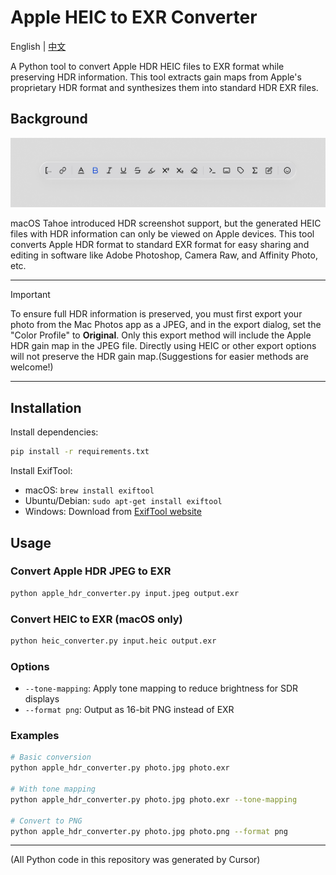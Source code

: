 # Apple HEIC to EXR Converter

English | [中文](README_zh.md)

A Python tool to convert Apple HDR HEIC files to EXR format while preserving HDR information. This tool extracts gain maps from Apple's proprietary HDR format and synthesizes them into standard HDR EXR files.

## Background

![hdr screenshot sample](./doc/hdr_screenshot.jpg)

macOS Tahoe introduced HDR screenshot support, but the generated HEIC files with HDR information can only be viewed on Apple devices. This tool converts Apple HDR format to standard EXR format for easy sharing and editing in software like Adobe Photoshop, Camera Raw, and Affinity Photo, etc.

---

> [!IMPORTANT]
> To ensure full HDR information is preserved, you must first export your photo from the Mac Photos app as a JPEG, and in the export dialog, set the "Color Profile" to **Original**. Only this export method will include the Apple HDR gain map in the JPEG file. Directly using HEIC or other export options will not preserve the HDR gain map.(Suggestions for easier methods are welcome!)

---

## Installation

Install dependencies:
```bash
pip install -r requirements.txt
```

Install ExifTool:
- macOS: `brew install exiftool`
- Ubuntu/Debian: `sudo apt-get install exiftool`
- Windows: Download from [ExifTool website](https://exiftool.org/)

## Usage

### Convert Apple HDR JPEG to EXR
```bash
python apple_hdr_converter.py input.jpeg output.exr
```

### Convert HEIC to EXR (macOS only)
```bash
python heic_converter.py input.heic output.exr
```

### Options
- `--tone-mapping`: Apply tone mapping to reduce brightness for SDR displays
- `--format png`: Output as 16-bit PNG instead of EXR

### Examples
```bash
# Basic conversion
python apple_hdr_converter.py photo.jpg photo.exr

# With tone mapping
python apple_hdr_converter.py photo.jpg photo.exr --tone-mapping

# Convert to PNG
python apple_hdr_converter.py photo.jpg photo.png --format png
```
---

(All Python code in this repository was generated by Cursor)